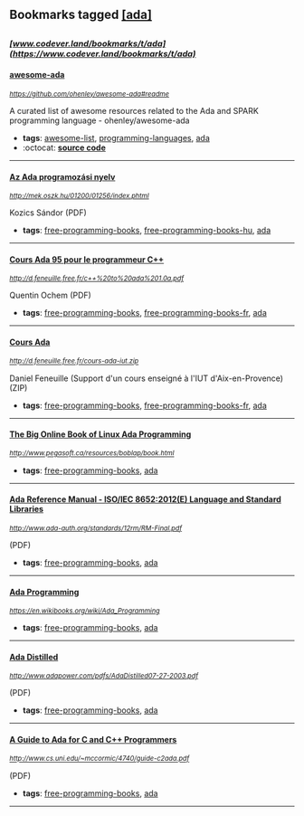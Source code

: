 ## Bookmarks tagged [[ada]](https://www.codever.land/search?q=[ada])

_<sup><sup>[www.codever.land/bookmarks/t/ada](https://www.codever.land/bookmarks/t/ada)</sup></sup>_
---
#### [awesome-ada](https://github.com/ohenley/awesome-ada#readme)
_<sup>https://github.com/ohenley/awesome-ada#readme</sup>_

A curated list of awesome resources related to the Ada and SPARK programming language - ohenley/awesome-ada
* **tags**: [awesome-list](../tagged/awesome-list.md), [programming-languages](../tagged/programming-languages.md), [ada](../tagged/ada.md)
* :octocat: **[source code](https://github.com/ohenley/awesome-ada#readme)**
---
#### [Az Ada programozási nyelv](http://mek.oszk.hu/01200/01256/index.phtml)
_<sup>http://mek.oszk.hu/01200/01256/index.phtml</sup>_

Kozics Sándor (PDF)
* **tags**: [free-programming-books](../tagged/free-programming-books.md), [free-programming-books-hu](../tagged/free-programming-books-hu.md), [ada](../tagged/ada.md)
---
#### [Cours Ada 95 pour le programmeur C++](http://d.feneuille.free.fr/c++%20to%20ada%201.0a.pdf)
_<sup>http://d.feneuille.free.fr/c++%20to%20ada%201.0a.pdf</sup>_

Quentin Ochem (PDF)
* **tags**: [free-programming-books](../tagged/free-programming-books.md), [free-programming-books-fr](../tagged/free-programming-books-fr.md), [ada](../tagged/ada.md)
---
#### [Cours Ada](http://d.feneuille.free.fr/cours-ada-iut.zip)
_<sup>http://d.feneuille.free.fr/cours-ada-iut.zip</sup>_

Daniel Feneuille (Support d'un cours enseigné à l'IUT d'Aix-en-Provence) (ZIP)
* **tags**: [free-programming-books](../tagged/free-programming-books.md), [free-programming-books-fr](../tagged/free-programming-books-fr.md), [ada](../tagged/ada.md)
---
#### [The Big Online Book of Linux Ada Programming](http://www.pegasoft.ca/resources/boblap/book.html)
_<sup>http://www.pegasoft.ca/resources/boblap/book.html</sup>_

* **tags**: [free-programming-books](../tagged/free-programming-books.md), [ada](../tagged/ada.md)
---
#### [Ada Reference Manual - ISO/IEC 8652:2012(E) Language and Standard Libraries](http://www.ada-auth.org/standards/12rm/RM-Final.pdf)
_<sup>http://www.ada-auth.org/standards/12rm/RM-Final.pdf</sup>_

(PDF)
* **tags**: [free-programming-books](../tagged/free-programming-books.md), [ada](../tagged/ada.md)
---
#### [Ada Programming](https://en.wikibooks.org/wiki/Ada_Programming)
_<sup>https://en.wikibooks.org/wiki/Ada_Programming</sup>_

* **tags**: [free-programming-books](../tagged/free-programming-books.md), [ada](../tagged/ada.md)
---
#### [Ada Distilled](http://www.adapower.com/pdfs/AdaDistilled07-27-2003.pdf)
_<sup>http://www.adapower.com/pdfs/AdaDistilled07-27-2003.pdf</sup>_

(PDF)
* **tags**: [free-programming-books](../tagged/free-programming-books.md), [ada](../tagged/ada.md)
---
#### [A Guide to Ada for C and C++ Programmers](http://www.cs.uni.edu/~mccormic/4740/guide-c2ada.pdf)
_<sup>http://www.cs.uni.edu/~mccormic/4740/guide-c2ada.pdf</sup>_

(PDF)
* **tags**: [free-programming-books](../tagged/free-programming-books.md), [ada](../tagged/ada.md)
---
